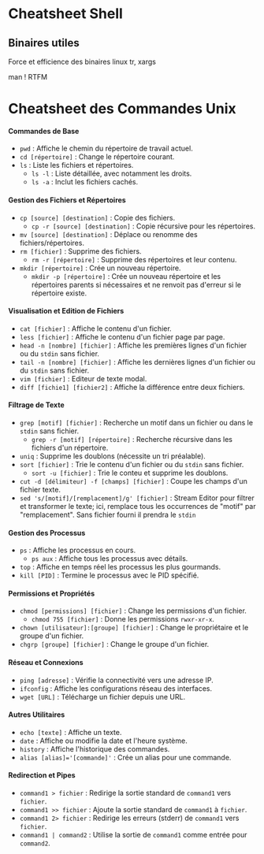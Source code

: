 # Cheatsheet Shell

## Binaires utiles

Force et efficience des binaires linux
tr, xargs

man ! RTFM

# Cheatsheet des Commandes Unix

#### Commandes de Base
- ``pwd`` : Affiche le chemin du répertoire de travail actuel.
- ``cd [répertoire]`` : Change le répertoire courant.
- ``ls`` : Liste les fichiers et répertoires.
  - ``ls -l`` : Liste détaillée, avec notamment les droits.
  - ``ls -a`` : Inclut les fichiers cachés.

#### Gestion des Fichiers et Répertoires
- ``cp [source] [destination]`` : Copie des fichiers.
  - ``cp -r [source] [destination]`` : Copie récursive pour les répertoires.
- ``mv [source] [destination]`` : Déplace ou renomme des fichiers/répertoires.
- ``rm [fichier]`` : Supprime des fichiers.
  - ``rm -r [répertoire]`` : Supprime des répertoires et leur contenu.
- ``mkdir [répertoire]`` : Crée un nouveau répertoire.
    - ``mkdir -p [répertoire]`` : Crée un nouveau répertoire et les répertoires parents si nécessaires et ne renvoit pas d'erreur si le répertoire existe.

#### Visualisation et Edition de Fichiers
- ``cat [fichier]`` : Affiche le contenu d'un fichier.
- ``less [fichier]`` : Affiche le contenu d'un fichier page par page.
- ``head -n [nombre] [fichier]`` : Affiche les premières lignes d'un fichier ou du ``stdin`` sans fichier.
- ``tail -n [nombre] [fichier]`` : Affiche les dernières lignes d'un fichier ou du ``stdin`` sans fichier.
- ``vim [fichier]`` : Editeur de texte modal.
- ``diff [fichie1] [fichier2]`` : Affiche la différence entre deux fichiers.

#### Filtrage de Texte
- ``grep [motif] [fichier]`` : Recherche un motif dans un fichier ou dans le ``stdin`` sans fichier.
  - ``grep -r [motif] [répertoire]`` : Recherche récursive dans les fichiers d'un répertoire.
- ``uniq`` : Supprime les doublons (nécessite un tri préalable).
- ``sort [fichier]`` : Trie le contenu d'un fichier ou du ``stdin`` sans fichier.
  - ``sort -u [fichier]`` : Trie le conteu et supprime les doublons.
- ``cut -d [délimiteur] -f [champs] [fichier]`` : Coupe les champs d'un fichier texte.
 - ``sed 's/[motif]/[remplacement]/g' [fichier]`` : Stream Editor pour filtrer et transformer le texte; ici, remplace tous les occurrences de "motif" par "remplacement". Sans fichier fourni il prendra le ``stdin``

#### Gestion des Processus
- ``ps`` : Affiche les processus en cours.
  - ``ps aux`` : Affiche tous les processus avec détails.
- ``top`` : Affiche en temps réel les processus les plus gourmands.
- ``kill [PID]`` : Termine le processus avec le PID spécifié.

#### Permissions et Propriétés
- ``chmod [permissions] [fichier]`` : Change les permissions d'un fichier.
  - ``chmod 755 [fichier]`` : Donne les permissions `rwxr-xr-x`.
- ``chown [utilisateur]:[groupe] [fichier]`` : Change le propriétaire et le groupe d'un fichier.
- ``chgrp [groupe] [fichier]`` : Change le groupe d'un fichier.

#### Réseau et Connexions
- ``ping [adresse]`` : Vérifie la connectivité vers une adresse IP.
- ``ifconfig`` : Affiche les configurations réseau des interfaces.
- ``wget [URL]`` : Télécharge un fichier depuis une URL.

#### Autres Utilitaires
- ``echo [texte]`` : Affiche un texte.
- ``date`` : Affiche ou modifie la date et l'heure système.
- ``history`` : Affiche l'historique des commandes.
- ``alias [alias]='[commande]'`` : Crée un alias pour une commande.

#### Redirection et Pipes
- ``command1 > fichier`` : Redirige la sortie standard de `command1` vers `fichier`.
- ``command1 >> fichier`` : Ajoute la sortie standard de `command1` à `fichier`.
- ``command1 2> fichier`` : Redirige les erreurs (stderr) de `command1` vers `fichier`.
- ``command1 | command2`` : Utilise la sortie de `command1` comme entrée pour `command2`.

